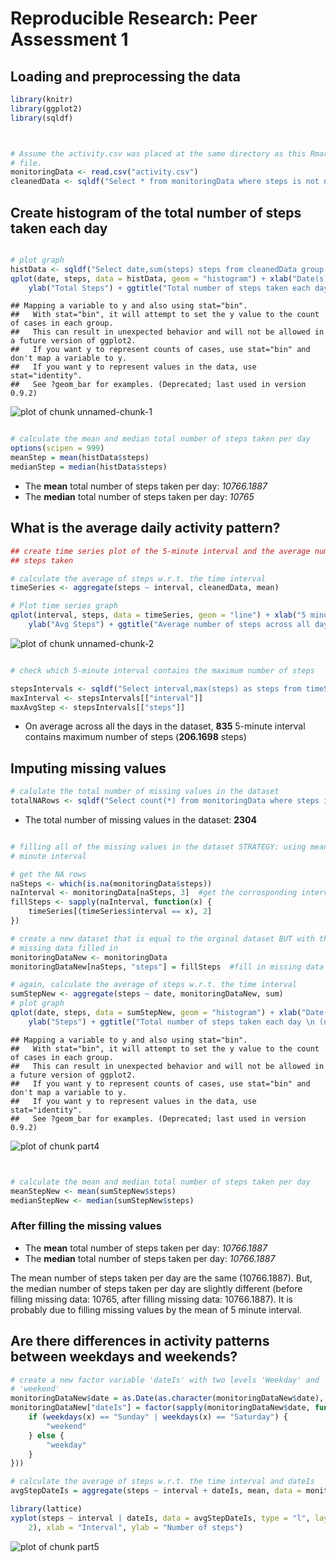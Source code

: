 # Reproducible Research: Peer Assessment 1

## Loading and preprocessing the data

```r
library(knitr)
library(ggplot2)
library(sqldf)



# Assume the activity.csv was placed at the same directory as this Rmarkdown
# file.
monitoringData <- read.csv("activity.csv")
cleanedData <- sqldf("Select * from monitoringData where steps is not null")
```


## Create histogram of the total number of steps taken each day


```r

# plot graph
histData <- sqldf("Select date,sum(steps) steps from cleanedData group by date")
qplot(date, steps, data = histData, geom = "histogram") + xlab("Date(s)") + 
    ylab("Total Steps") + ggtitle("Total number of steps taken each day")
```

```
## Mapping a variable to y and also using stat="bin".
##   With stat="bin", it will attempt to set the y value to the count of cases in each group.
##   This can result in unexpected behavior and will not be allowed in a future version of ggplot2.
##   If you want y to represent counts of cases, use stat="bin" and don't map a variable to y.
##   If you want y to represent values in the data, use stat="identity".
##   See ?geom_bar for examples. (Deprecated; last used in version 0.9.2)
```

![plot of chunk unnamed-chunk-1](figure/unnamed-chunk-1.png) 

```r

# calculate the mean and median total number of steps taken per day
options(scipen = 999)
meanStep = mean(histData$steps)
medianStep = median(histData$steps)
```

* The __mean__ total number of steps taken per day: _10766.1887_
* The __median__ total number of steps taken per day: _10765_

## What is the average daily activity pattern?


```r
## create time series plot of the 5-minute interval and the average number of
## steps taken

# calculate the average of steps w.r.t. the time interval
timeSeries <- aggregate(steps ~ interval, cleanedData, mean)

# Plot time series graph
qplot(interval, steps, data = timeSeries, geom = "line") + xlab("5 minute interval") + 
    ylab("Avg Steps") + ggtitle("Average number of steps across all days")
```

![plot of chunk unnamed-chunk-2](figure/unnamed-chunk-2.png) 

```r

# check which 5-minute interval contains the maximum number of steps

stepsIntervals <- sqldf("Select interval,max(steps) as steps from timeSeries")
maxInterval <- stepsIntervals[["interval"]]
maxAvgStep <- stepsIntervals[["steps"]]
```

* On average across all the days in the dataset, __835__ 5-minute interval contains maximum number of steps (__206.1698__ steps)



## Imputing missing values

```r
# calulate the total number of missing values in the dataset
totalNARows <- sqldf("Select count(*) from monitoringData where steps is null")
```

* The total number of missing values in the dataset: __2304__


```r

# filling all of the missing values in the dataset STRATEGY: using mean of 5
# minute interval

# get the NA rows
naSteps <- which(is.na(monitoringData$steps))
naInterval <- monitoringData[naSteps, 3]  #get the corrosponding intervale
fillSteps <- sapply(naInterval, function(x) {
    timeSeries[(timeSeries$interval == x), 2]
})

# create a new dataset that is equal to the orginal dataset BUT with the
# missing data filled in
monitoringDataNew <- monitoringData
monitoringDataNew[naSteps, "steps"] = fillSteps  #fill in missing data

# again, calculate the average of steps w.r.t. the time interval
sumStepNew <- aggregate(steps ~ date, monitoringDataNew, sum)
# plot graph
qplot(date, steps, data = sumStepNew, geom = "histogram") + xlab("Date(s)") + 
    ylab("Steps") + ggtitle("Total number of steps taken each day \n (new dataset filled missing data)")
```

```
## Mapping a variable to y and also using stat="bin".
##   With stat="bin", it will attempt to set the y value to the count of cases in each group.
##   This can result in unexpected behavior and will not be allowed in a future version of ggplot2.
##   If you want y to represent counts of cases, use stat="bin" and don't map a variable to y.
##   If you want y to represent values in the data, use stat="identity".
##   See ?geom_bar for examples. (Deprecated; last used in version 0.9.2)
```

![plot of chunk part4](figure/part4.png) 

```r


# calculate the mean and median total number of steps taken per day
meanStepNew <- mean(sumStepNew$steps)
medianStepNew <- median(sumStepNew$steps)
```


### After filling the missing values
* The __mean__ total number of steps taken per day: _10766.1887_
* The __median__ total number of steps taken per day: _10766.1887_

The mean number of steps taken per day are the same (10766.1887). 
But, the median number of steps taken per day are slightly different (before filling missing data: 10765, after filling missing data: 10766.1887). It is probably due to filling missing values by the mean of 5 minute interval.

## Are there differences in activity patterns between weekdays and weekends?

```r
# create a new factor variable 'dateIs' with two levels 'Weekday' and
# 'weekend'
monitoringDataNew$date = as.Date(as.character(monitoringDataNew$date), "%Y-%m-%d")
monitoringDataNew["dateIs"] = factor(sapply(monitoringDataNew$date, function(x) {
    if (weekdays(x) == "Sunday" | weekdays(x) == "Saturday") {
        "weekend"
    } else {
        "weekday"
    }
}))

# calculate the average of steps w.r.t. the time interval and dateIs
avgStepDateIs = aggregate(steps ~ interval + dateIs, mean, data = monitoringDataNew)

library(lattice)
xyplot(steps ~ interval | dateIs, data = avgStepDateIs, type = "l", layout = c(1, 
    2), xlab = "Interval", ylab = "Number of steps")
```

![plot of chunk part5](figure/part5.png) 


